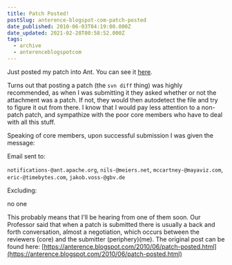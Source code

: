 ```yaml
---
title: Patch Posted!
postSlug: anterence-blogspot-com-patch-posted
date_published: 2010-06-03T04:19:00.000Z
date_updated: 2021-02-28T00:58:52.000Z
tags:
  - archive
  - anterenceblogspotcom
---
```


Just posted my patch into Ant. You can see it [here](https://issues.apache.org/bugzilla/show_bug.cgi?id=16131).

Turns out that posting a patch (the `svn diff` thing) was highly recommended, as when I was submitting it they asked whether or not the attachment was a patch. If not, they would then autodetect the file and try to figure it out from there. I know that I would pay less attention to a non-patch patch, and sympathize with the poor core members who have to deal with all this stuff.

Speaking of core members, upon successful submission I was given the message:

Email sent to:

`notifications-@ant.apache.org`, `nils-@meiers.net`, `mccartney-@mayaviz.com`, `eric-@timebytes.com`, `jakob.voss-@gbv.de`

Excluding:

no one

This probably means that I'll be hearing from one of them soon. Our Professor said that when a patch is submitted there is usually a back and forth conversation, almost a negotiation, which occurs between the reviewers (core) and the submitter (periphery)(me).
The original post can be found here: [https://anterence.blogspot.com/2010/06/patch-posted.html](https://anterence.blogspot.com/2010/06/patch-posted.html)

